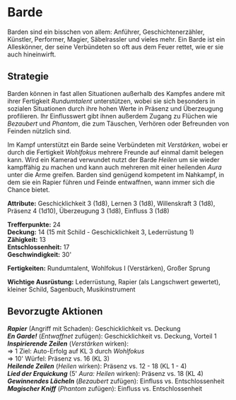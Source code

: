 # Barde
Barden sind ein bisschen von allem: Anführer, Geschichtenerzähler, Künstler, Performer, Magier, Säbelrassler und vieles mehr. Ein Barde ist ein Alleskönner, der seine Verbündeten so oft aus dem Feuer rettet, wie er sie auch hineinwirft.

## Strategie
Barden können in fast allen Situationen außerhalb des Kampfes andere mit ihrer Fertigkeit *Rundumtalent* unterstützen, wobei sie sich besonders in sozialen Situationen durch ihre hohen Werte in Präsenz und Überzeugung profilieren. Ihr Einflusswert gibt ihnen außerdem Zugang zu Flüchen wie *Bezaubert* und *Phantom*, die zum Täuschen, Verhören oder Befreunden von Feinden nützlich sind.

Im Kampf unterstützt ein Barde seine Verbündeten mit *Verstärken*, wobei er durch die Fertigkeit *Wohlfokus* mehrere Freunde auf einmal damit belegen kann. Wird ein Kamerad verwundet nutzt der Barde *Heilen* um sie wieder kampffähig zu machen und kann auch mehreren mit einer heilenden *Aura* unter die Arme greifen. Barden sind genügend kompetent im Nahkampf, in dem sie ein Rapier führen und Feinde entwaffnen, wann immer sich die Chance bietet.

**Attribute:** Geschicklichkeit 3 (1d8), Lernen 3 (1d8), Willenskraft 3 (1d8), Präsenz 4 (1d10), Überzeugung 3 (1d8), Einfluss 3 (1d8)

**Trefferpunkte:** 24  
**Deckung:** 14 (15 mit Schild - Geschicklichkeit 3, Lederrüstung 1)  
**Zähigkeit:** 13  
**Entschlossenheit:** 17  
**Geschwindigkeit:** 30'

**Fertigkeiten:** Rundumtalent, Wohlfokus I (Verstärken), Großer Sprung

**Wichtige Ausrüstung:** Lederrüstung, Rapier (als Langschwert gewertet), kleiner Schild, Sagenbuch, Musikinstrument

## Bevorzugte Aktionen
***Rapier*** (Angriff mit Schaden): Geschicklichkeit vs. Deckung  
***En Garde!*** (*Entwaffnet* zufügen): Geschicklichkeit vs. Deckung, Vorteil 1  
***Inspirierende Zeilen*** (*Verstärken* wirken):  
=> 1 Ziel: Auto-Erfolg auf KL 3 durch *Wohlfokus*  
=> 10' Würfel: Präsenz vs. 16 (KL 3)  
***Heilende Zeilen*** (*Heilen* wirken): Präsenz vs. 12 - 18 (KL 1 - 4)  
***Lied der Erquickung*** (5' *Aura: Heilen* wirken): Präsenz vs. 18 (KL 4)  
***Gewinnendes Lächeln*** (*Bezaubert* zufügen): Einfluss vs. Entschlossenheit  
***Magischer Kniff*** (*Phantom* zufügen): Einfluss vs. Entschlossenheit
